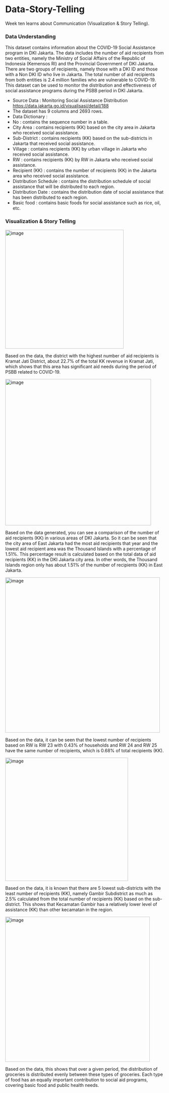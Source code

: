 # Data-Story-Telling
Week ten learns about Communication (Visualization & Story Telling).

### Data Understanding
This dataset contains information about the COVID-19 Social Assistance program in DKI Jakarta. The data includes the number of aid recipients from two entities, namely the Ministry of Social Affairs of the Republic of Indonesia (Kemensos RI) and the Provincial Government of DKI Jakarta. There are two groups of recipients, namely those with a DKI ID and those with a Non DKI ID who live in Jakarta. The total number of aid recipients from both entities is 2.4 million families who are vulnerable to COVID-19. This dataset can be used to monitor the distribution and effectiveness of social assistance programs during the PSBB period in DKI Jakarta.
- Source Data : Monitoring Social Assistance Distribution
https://data.jakarta.go.id/visualisasi/detail/188
- The dataset has 9 columns and 2693 rows.
- Data Dictionary :
- No : contains the sequence number in a table.
- City Area : contains recipients (KK) based on the city area in Jakarta who received social assistance.
- Sub-District : contains recipients (KK) based on the sub-districts in Jakarta that received social assistance.
- Village : contains recipients (KK) by urban village in Jakarta who received social assistance.
- RW : contains recipients (KK) by RW in Jakarta who received social assistance.
- Recipient (KK) : contains the number of recipients (KK) in the Jakarta area who received social assistance.
- Distribution Schedule : contains the distribution schedule of social assistance that will be distributed to each region.
- Distribution Date : contains the distribution date of social assistance that has been distributed to each region.
- Basic food : contains basic foods for social assistance such as rice, oil, etc.

### Visualization & Story Telling
<img width="375" alt="image" src="https://github.com/galihaulia9/Data-Story-Telling/assets/125258524/7268cc48-494c-4a0f-ac88-ed867f09e123">

Based on the data, the district with the highest number of aid recipients is Kramat Jati District, about 22.7% of the total KK revenue in Kramat Jati, which shows that this area has significant aid needs during the period of PSBB related to COVID-19.


<img width="462" alt="image" src="https://github.com/galihaulia9/Data-Story-Telling/assets/125258524/4a2d5512-1c16-41e7-8035-b80a1754e848">

Based on the data generated, you can see a comparison of the number of aid recipients (KK) in various areas of DKI Jakarta. So it can be seen that the city area of East Jakarta had the most aid recipients that year and the lowest aid recipient area was the Thousand Islands with a percentage of 1.51%. This percentage result is calculated based on the total data of aid recipients (KK) in the DKI Jakarta city area. In other words, the Thousand Islands region only has about 1.51% of the number of recipients (KK) in East Jakarta.


<img width="490" alt="image" src="https://github.com/galihaulia9/Data-Story-Telling/assets/125258524/04cb473d-2719-4338-8658-ecb96970433f">

Based on the data, it can be seen that the lowest number of recipients based on RW is RW 23 with 0.43% of households and RW 24 and RW 25 have the same number of recipients, which is 0.68% of total recipients (KK).


<img width="389" alt="image" src="https://github.com/galihaulia9/Data-Story-Telling/assets/125258524/02d11f50-fcff-4458-adf5-54bb7fb4b48b">

Based on the data, it is known that there are 5 lowest sub-districts with the least number of recipients (KK), namely Gambir Subdistrict as much as 2.5% calculated from the total number of recipients (KK) based on the sub-district. This shows that Kecamatan Gambir has a relatively lower level of assistance (KK) than other kecamatan in the region.


<img width="458" alt="image" src="https://github.com/galihaulia9/Data-Story-Telling/assets/125258524/3cc20791-b3e3-4080-851c-7c087f935203">

Based on the data, this shows that over a given period, the distribution of groceries is distributed evenly between these types of groceries. Each type of food has an equally important contribution to social aid programs, covering basic food and public health needs.





